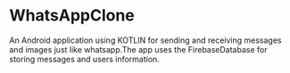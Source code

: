 # WhatsAppClone
An Android application using KOTLIN for sending and receiving messages and images just like whatsapp.The app uses the FirebaseDatabase for storing messages and users information.

